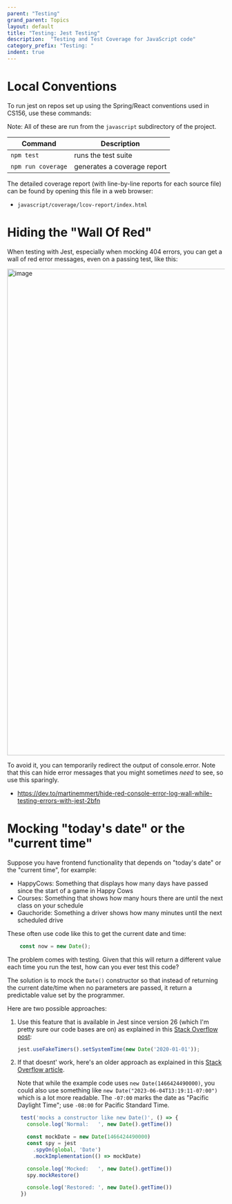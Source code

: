 ```yaml
---
parent: "Testing"
grand_parent: Topics
layout: default
title: "Testing: Jest Testing"
description:  "Testing and Test Coverage for JavaScript code"
category_prefix: "Testing: "
indent: true
---
```



# Local Conventions

To run jest on repos set up using the Spring/React conventions used in CS156, use these commands:

Note: All of these are run from the `javascript` subdirectory of the project.

| Command | Description |
|-|-|
|`npm test`| runs the test suite |
|`npm run coverage`| generates a coverage report |


The detailed coverage report (with line-by-line reports for each source file) can be found by opening this file in a web browser:
* `javascript/coverage/lcov-report/index.html`


# Hiding the "Wall Of Red"

When testing with Jest, especially when mocking 404 errors, you can get a wall of red error messages, even on a passing test, like this:

<img width="1124" alt="image" src="https://user-images.githubusercontent.com/1119017/166522677-98da7cf9-f386-4691-b888-f14d6b7aa8c7.png">

To avoid it, you can temporarily redirect the output of console.error.  Note that this can hide error messages that you might sometimes *need* to see,
so use this sparingly.

* <https://dev.to/martinemmert/hide-red-console-error-log-wall-while-testing-errors-with-jest-2bfn>

# Mocking "today's date" or the "current time"

Suppose you have frontend functionality that depends on "today's date" or the "current time", for example:

* HappyCows: Something that displays how many days have passed since the start of a game in Happy Cows
* Courses: Something that shows how many hours there are until the next class on your schedule
* Gauchoride: Something a driver shows how many minutes until the next scheduled drive

These often use code like this to get the current date and time:
```js
    const now = new Date();
```

The problem comes with testing.   Given that this will return a different value each time you run the test, how
can you ever test this code?

The solution is to mock the `Date()` constructor so that instead of returning the current date/time when no parameters are passed, it 
return a predictable value set by the programmer.

Here are two possible approaches:

1. Use this feature that is available in Jest since version 26 (which I'm pretty sure our code bases are on) as explained in this [Stack Overflow post](https://stackoverflow.com/a/63377110/6454116):

   ```js
   jest.useFakeTimers().setSystemTime(new Date('2020-01-01'));
   ```
2. If that doesnt' work, here's an older approach as explained in this [Stack Overflow article](https://stackoverflow.com/a/57599680).   

   Note that while the example code uses `new Date(1466424490000)`, you could also use something like
   `new Date("2023-06-04T13:19:11-07:00")` which is a lot more readable.  The `-07:00` marks the date as "Pacific Daylight Time"; use `-08:00` for Pacific Standard Time.

   ```js
    test('mocks a constructor like new Date()', () => {
      console.log('Normal:   ', new Date().getTime())

      const mockDate = new Date(1466424490000)
      const spy = jest
        .spyOn(global, 'Date')
        .mockImplementation(() => mockDate)

      console.log('Mocked:   ', new Date().getTime())
      spy.mockRestore()

      console.log('Restored: ', new Date().getTime())
    })

